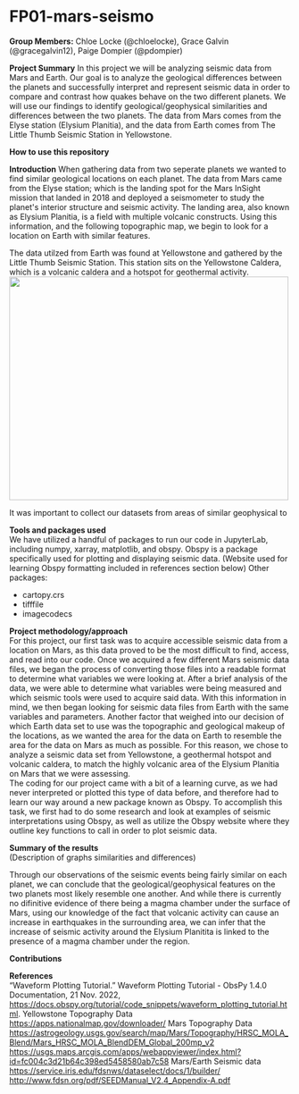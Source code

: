 # FP01-mars-seismo
**Group Members:** Chloe Locke (@chloelocke), Grace Galvin (@gracegalvin12), Paige Dompier (@pdompier)

**Project Summary** In this project we will be analyzing seismic data from Mars and Earth. Our goal is to analyze the geological differences between the planets and successfully interpret and represent seismic data in order to compare and contrast how quakes behave on the two different planets. We will use our findings to identify geological/geophysical similarities and differences between the two planets. The data from Mars comes from the Elyse station (Elysium Planitia), and the data from Earth comes from The Little Thumb Seismic Station in Yellowstone.

**How to use this repository** 

**Introduction** When gathering data from two seperate planets we wanted to find similar geological locations on each planet. The data from Mars came from the Elyse station; which is the landing spot for the Mars InSight mission that landed in 2018 and deployed a seismometer to study the planet's interior structure and seismic activity. The landing area, also known as Elysium Planitia, is a field with multiple volcanic constructs. Using this information, and the following topographic map, we begin to look for a location on Earth with similar features. 



The data utilzed from Earth was found at Yellowstone and gathered by the Little Thumb Seismic Station. This station sits on the Yellowstone Caldera, which is a volcanic caldera and a hotspot for geothermal activity. 
<img src="https://lh3.googleusercontent.com/0P_uBRDIG-t4RjUEtLNsXAy8Wh4m9zyKP4vdingpa6aLOOefOv-rcWZRTSm2Cs8YtJoi-kf1tL8TWKtY0IQgQg1vTvJjXazl5-b2owCW" width="500" height="400">

It was important to collect our datasets from areas of similar geophysical to 

**Tools and packages used**  
    We have utilized a handful of packages to run our code in JupyterLab, including numpy, xarray, matplotlib, and obspy.  Obspy is a package specifically used for plotting and displaying seismic data. (Website used for learning Obspy formatting included in references section below)
   Other packages:
   - cartopy.crs
   - tifffile
   - imagecodecs

**Project methodology/approach**  
    For this project, our first task was to acquire accessible seismic data from a location on Mars, as this data proved to be the most difficult to find, access, and read into our code.  Once we acquired a few different Mars seismic data files, we began the process of converting those files into a readable format to determine what variables we were looking at.  After a brief analysis of the data, we were able to determine what variables were being measured and which seismic tools were used to acquire said data.  With this information in mind, we then began looking for seismic data files from Earth with the same variables and parameters.  Another factor that weighed into our decision of which Earth data set to use was the topographic and geological makeup of the locations, as we wanted the area for the data on Earth to resemble the area for the data on Mars as much as possible.  For this reason, we chose to analyze a seismic data set from Yellowstone, a geothermal hotspot and volcanic caldera, to match the highly volcanic area of the Elysium Planitia on Mars that we were assessing.  
    The coding for our project came with a bit of a learning curve, as we had never interpreted or plotted this type of data before, and therefore had to learn our way around a new package known as Obspy.  To accomplish this task, we first had to do some research and look at examples of seismic interpretations using Obspy, as well as utilize the Obspy website where they outline key functions to call in order to plot seismic data.

**Summary of the results**  
(Description of graphs similarities and differences)

Through our observations of the seismic events being fairly similar on each planet, we can conclude that the geological/geophysical features on the two planets most likely resemble one another. And while there is currently no difinitive evidence of there being a magma chamber under the surface of Mars, using our knowledge of the fact that volcanic activity can cause an increase in earthquakes in the surrounding area, we can infer that the increase of seismic activity around the Elysium Planitita is linked to the presence of a magma chamber under the region. 

**Contributions**

**References**  
“Waveform Plotting Tutorial.” Waveform Plotting Tutorial - ObsPy 1.4.0 Documentation, 21 Nov. 2022, https://docs.obspy.org/tutorial/code_snippets/waveform_plotting_tutorial.html. 
Yellowstone Topography Data
https://apps.nationalmap.gov/downloader/
Mars Topography Data
https://astrogeology.usgs.gov/search/map/Mars/Topography/HRSC_MOLA_Blend/Mars_HRSC_MOLA_BlendDEM_Global_200mp_v2
https://usgs.maps.arcgis.com/apps/webappviewer/index.html?id=fc004c3d21b64c398ed5458580ab7c58
Mars/Earth Seismic data
https://service.iris.edu/fdsnws/dataselect/docs/1/builder/
http://www.fdsn.org/pdf/SEEDManual_V2.4_Appendix-A.pdf
